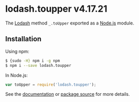# lodash.toupper v4.17.21

The [Lodash](https://lodash.com/) method `_.toUpper` exported as a [Node.js](https://nodejs.org/) module.

## Installation

Using npm:
```bash
$ {sudo -H} npm i -g npm
$ npm i --save lodash.toupper
```

In Node.js:
```js
var toUpper = require('lodash.toupper');
```

See the [documentation](https://lodash.com/docs#toUpper) or [package source](https://github.com/lodash/lodash/blob/4.17.21-npm-packages/lodash.toupper) for more details.
